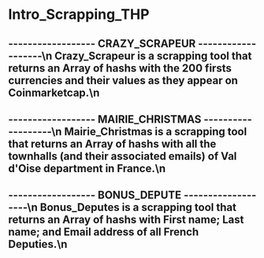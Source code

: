 # Intro_Scrapping_THP

------------------ CRAZY_SCRAPEUR -------------------\n
Crazy_Scrapeur is a scrapping tool that returns an Array of hashs with the 200 firsts currencies and their values as they appear on Coinmarketcap.\n
-------------------------------------------------------

------------------ MAIRIE_CHRISTMAS -------------------\n
Mairie_Christmas is a scrapping tool that returns an Array of hashs with all the townhalls (and their associated emails) of Val d'Oise department in France.\n
-------------------------------------------------------

------------------ BONUS_DEPUTE -------------------\n
Bonus_Deputes is a scrapping tool that returns an Array of hashs with First name; Last name; and Email address of all French Deputies.\n
---------------------------------------------------
